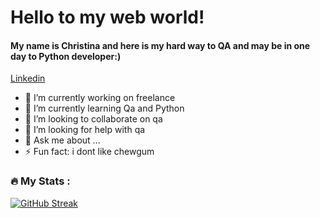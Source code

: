 # Hello to my web world!
#### My name is Christina and here is my hard way to QA and may be in one day to Python developer:)
[Linkedin](https://www.linkedin.com/in/kristina-ivanova-72874915a/)

- 🔭 I’m currently working on freelance
- 🌱 I’m currently learning Qa and Python
- 👯 I’m looking to collaborate on qa
- 🤔 I’m looking for help with qa
- 💬 Ask me about ...
- ⚡ Fun fact: i dont like chewgum







### :fire: My Stats :

[![GitHub Streak](http://github-readme-streak-stats.herokuapp.com?user=selestinas&theme=dark&background=000000)](https://git.io/streak-stats)
